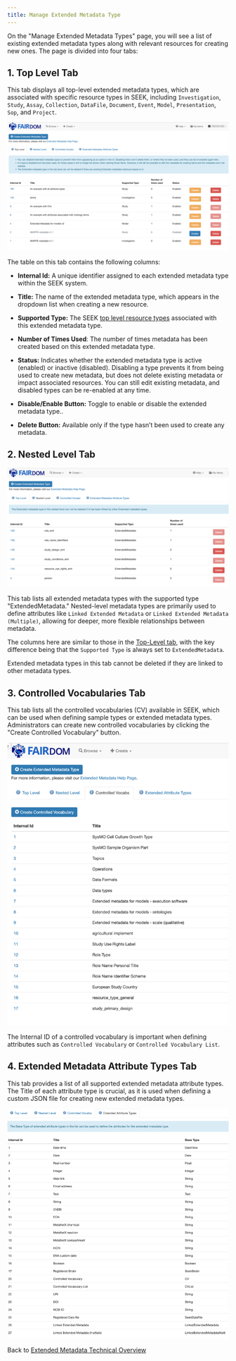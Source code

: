```yaml
---
title: Manage Extended Metadata Type
---
```


On the "Manage Extended Metadata Types" page, you will see a list of existing extended metadata types along with relevant resources for creating new ones. The page is divided into four tabs:


## 1. Top Level Tab


This tab displays all top-level extended metadata types, which are associated with specific resource types in SEEK, including <a id="top-level-resource-type">`Investigation`, `Study`, `Assay`, `Collection`, `DataFile`, `Document`, `Event`, `Model`, `Presentation`, `Sop`, and `Project`</a>.

[![](/images/user-guide/extended-metadata/emt-top-level-tab.png)](/images/user-guide/extended-metadata/emt-top-level-tab.png)


The table on this tab contains the following columns:

* **Internal Id:**  A unique identifier assigned to each extended metadata type within the SEEK system.


* **Title:**  The name of the extended metadata type, which appears in the dropdown list when creating a new resource.


* **Supported Type:**  The SEEK [top level resource types](#1-top-level-tab-) associated with this extended metadata type. 


* **Number of Times Used**:  The number of times metadata has been created based on this extended metadata type.


* **Status:**  Indicates whether the extended metadata type is active (enabled) or inactive (disabled). Disabling a type prevents it from being used to create new metadata, but does not delete existing metadata or impact associated resources. You can still edit existing metadata, and disabled types can be re-enabled at any time.


* **Disable/Enable Button:**  Toggle to enable or disable the extended metadata type..


* **Delete Button:**   Available only if the type hasn’t been used to create any metadata.

## 2. Nested Level Tab

[![](/images/user-guide/extended-metadata/emt-nested-level-tab.png)](/images/user-guide/extended-metadata/emt-nested-level-tab.png)


This tab lists all extended metadata types with the supported type "ExtendedMetadata." Nested-level metadata types are primarily used to define attributes like `Linked Extended Metadata` or `Linked Extended Metadata (Multiple)`, allowing for deeper, more flexible relationships between metadata.

The columns here are similar to those in the [Top-Level tab](#1-top-level-tab-), with the key difference being that the `Supported Type` is always set to `ExtendedMetadata`.

Extended metadata types in this tab cannot be deleted if they are linked to other metadata types.

## 3. Controlled Vocabularies Tab

This tab lists all the controlled vocabularies (CV) available in SEEK, which can be used when defining sample types or extended metadata types. Administrators can create new controlled vocabularies by clicking the "Create Controlled Vocabulary" button.

[![extended-metadata-fields](/images/user-guide/extended-metadata/cvs-tab.png)](/images/user-guide/extended-metadata/cvs-tab.png)


The Internal ID of a controlled vocabulary is important when defining attributes such as `Controlled Vocabulary` or `Controlled Vocabulary List`.

## 4. Extended Metadata Attribute Types Tab

This tab provides a list of all supported extended metadata attribute types. The Title of each attribute type is crucial, as it is used when defining a custom JSON file for creating new extended metadata types.


[![](/images/user-guide/extended-metadata/emas-tab.png)](/images/user-guide/extended-metadata/emas-tab.png)


Back to [Extended Metadata Technical Overview](extended-metadata-type)